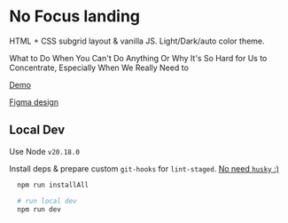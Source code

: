# No Focus landing

HTML + CSS subgrid layout & vanilla JS. Light/Dark/auto color theme.

What to Do When You Can't Do Anything Or Why It's So Hard for Us to Concentrate, Especially When We
Really Need to

[Demo](https://gvozdenkov.github.io/no-focus)

[Figma design](https://www.figma.com/design/lCqDbWjgllgJtb2hmCqfyX/%236-%D0%A1%D0%BB%D0%BE%D0%B6%D0%BD%D0%BE-%D1%81%D0%BE%D1%81%D1%80%D0%B5%D0%B4%D0%BE%D1%82%D0%BE%D1%87%D0%B8%D1%82%D1%8C%D1%81%D1%8F?node-id=601-193&t=7lyXaAmn1q6GV3s6-0)

## Local Dev

Use Node `v20.18.0`

Install deps & prepare custom `git-hooks` for `lint-staged`.
[No need `husky` :)](https://habr.com/ru/articles/807763/)

```sh
  npm run installAll

  # run local dev
  npm run dev
```
